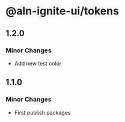 # @aln-ignite-ui/tokens

## 1.2.0

### Minor Changes

- Add new test color

## 1.1.0

### Minor Changes

- First publish packages
